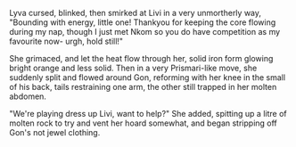 Lyva cursed, blinked, then smirked at Livi in a very unmortherly way, "Bounding with energy, little one! Thankyou for keeping the core flowing during my nap, though I just met Nkom so you do have competition as my favourite now- urgh, hold still!"    

She grimaced, and let the heat flow through her, solid iron form glowing bright orange and less solid. Then in a very Prismari-like move, she suddenly split and flowed around Gon, reforming with her knee in the small of his back, tails restraining one arm, the other still trapped in her molten abdomen.    

"We're playing dress up Livi, want to help?" She added, spitting up a litre of molten rock to try and vent her hoard somewhat, and began stripping off Gon's not jewel clothing.